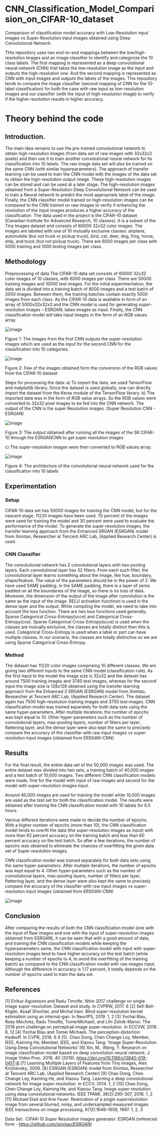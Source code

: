# CNN_Classification_Model_Comparision_on_CIFAR-10_dataset

Comparison of classification model accuracy with Low-Resolution input images vs Super-Resolution input images obtained using Deep Convolutional Network

THis repository uses two end-to-end mappings between the low/high-resolution images
and an image classifier to identify and categorize the 10 class labels. The first
mapping is represented as a deep convolutional neural network (CNN) that takes
the low-resolution image as the input and outputs the high-resolution one. And
the second mapping is represented as CNN with input images and outputs the
labels of the images. This repository tends to compare the image classifier (second
mapping of CNN for the 10-label classification) for both the case with raw input as
low-resolution images and our classifier (with the input of high-resolution image)
to verify if the higher resolution results in higher accuracy.

# Theory behind the code
## Introduction.
The main idea remains to use the pre-trained convolutional network to obtain high-resolution images
(from data set of raw images with 32x32x3 pixels) and then use it to train another convolutional
neural network for its classification into 10 labels. The raw image data set will also be trained on the same CNN (with similar hyperparameters). The approach of transfer learning can be used to train the CNN model with the images of the data set to obtain the high-resolution output image. These high-resolution images can be stored and can be used at a later stage. The high-resolution images obtained from a Super-Resolution Deep Convolutional Network can be used to train a Neural network to predict the most appropriate label of the image. Finally, the CNN classifier model trained on high-resolution images can be compared to the CNN trained on raw images to verify if enhancing the resolution of the input images produces a higher accuracy of the classification. The data used in the project is the CIFAR-10 dataset (Canadian Institute for Advanced Research, 10 classes). It is a subset of the Tiny Images dataset and consists of 60000 32x32 color images. The images are labeled with one of 10 mutually exclusive classes: airplane, automobile (but not truck or pickup truck), bird, cat, deer, dog, frog, horse, ship, and truck (but not pickup truck). There are 6000 images per class with 5000 training and 1000 testing images per class.

## Methodology
Preprocessing of data
The CIFAR-10 data set consists of 60000 32x32 color images of 10 classes, with 6000 images per
class. There are 50000 training images and 10000 test images. For the initial experimentation, the data set is divided into a training batch of 8000 images and a test batch of 2000 images. Between them, the training batches contain exactly 5000 images from each class. As the CIFAR-10 data is available in form of an array of 5000x32x32x3 and the CNN model is used for generating super-resolution images – ESRGAN; takes images as input. Finally, the CNN classification model will take input images in the form of an RGB values array.


![image](https://user-images.githubusercontent.com/115849836/207252072-d099d554-9e24-4694-aec0-e6a22d7dba4c.png)

Figure 1: The images from the first CNN outputs the super-resolution images which are used as the input for the second CNN for the classification into 10 categories.

![image](https://user-images.githubusercontent.com/115849836/207252180-623d07f4-bde8-45e3-a010-ac9e48fdfdb8.png)

Figure 2: Few of the images obtained form the conversion of the RGB values from the CIFAR-10
dataset

Steps for processing the data:
a) To import the data, we used TensorFlow and matplotlib library. Since the dataset is used globally, one can directly import the dataset from the Keras module of the TensorFlow library.
b) The imported data was in the form of RGB value arrays. So the RGB values were converted to
32x32 pixel images to be fed into the CNN network. The output of the CNN is the super Resolution
images. (Super Resolution CNN - ESRGAN)

![image](https://user-images.githubusercontent.com/115849836/207252947-3ebd5ad0-0f61-4283-8492-541392ba5b08.png)

Figure 3: The output obtained after running all the images of the SR CIFAR-10 through the ESRGANCNN
to get super resolution images

c) The super-resolution images were then converted to RGB values array.


![image](https://user-images.githubusercontent.com/115849836/207252998-0f7630e4-a32f-445a-90f3-2a68704db255.png)

Figure 4: The architecture of the convolutional neural network used for the classification into 10 labels

## Experimentation
### Setup
CIFAR-10 data set has 50000 images for training the CNN model, but for the nascent stage, 11220
images have been used. 70 percent of the images were used for training the model and 30 percent
were used to evaluate the performance of the model. To generate the super-resolution images, the
transfer learning approach from the Enhanced SRGAN (ESRGAN) model from Xinntao, Researcher
at Tencent ARC Lab, (Applied Research Center) is used.

### CNN Classifier
The convolutional network has 2 convolutional layers with two pooling layers. Each convolutional
layer has 32 filters. From each such filter, the convolutional layer learns something about the image, like hue, boundary, shape/feature. The value of the parameters should be in the power of 2. We have used SAME padding. In the SAME padding, there is a layer of zeros padded on all the boundaries of the image, so there is no loss of data. Moreover, the dimension of the output of the image after convolution is the same as the input of the image. RELU activation functinon is used in the dense layer and the output. While compiling the model, we need to take into account the loss function. There are two loss functions used generally, Sparse Categorical Cross-Entropy(scce) and Categorical Cross-Entropy(cce). Sparse Categorical Cross-Entropy(scce) is used when the classes are mutually exclusive, the classes are totally distinct then this is used. Categorical Cross-Entropy is used when a label or part can have multiple classes. In our scenario, the classes are totally distinctive so we are using Sparse Categorical Cross-Entropy.

### Method
The dataset has 11220 color images comprising 10 different classes. We are giving two different
inputs to the same CNN model (classification rule). As the first input to the model the image size is 32x32 and the dataset has around 7500 training images and 3740 test images, whereas for the second input the image size is 128x128 obtained using the transfer learning approach from the Enhanced 3 SRGAN (ESRGAN) model from Xinntao, Researcher at Tencent ARC Lab, (Applied Research Center). The dataset again has 7500 high-resolution training images and 3750 test images. CNN classification model was trained separately for both data sets using the same hyper-parameters. After multiple iterations, the number of epochs was kept equal to 10. Other hyper-parameters such as the number of convolutional layers, max-pooling layers, number of filters per layer, flattening layer, and the dense layer were also kept the same to precisely compare the accuracy of the classifier with raw input images vs super-resolution input images (obtained from ERSGAN-CNN).

## Results
For the final result, the entire data set of the 50,000 images was used. The entire dataset was divided
into two sets, a training batch of 40,000 images and a test batch of 10,000 images. Two different
CNN classification models were made, first for the model with input of raw images and second for
the model with super-resolution images input.

Around 40,000 images are used for training the model while 10,000 images are used as the test set for
both the classification model. The results were obtained after training the CNN classification model
with 10 labels for 6.5 hours.

Various different iterations were made to decide the number of epochs. With a higher number of
epochs (more than 10), the CNN classification model tends to overfit the data (the super-resolution
images as input) with more than 92 percent accuracy on the training batch and less than 60 percent
accuracy on the test batch. So after a few iterations, the number of epochs was obtained to eliminate
the chances of overfitting the given data set of Super-resolution images.

CNN classification model was trained separately for both data sets using the same hyper-parameters.
After multiple iterations, the number of epochs was kept equal to 4. Other hyper-parameters such as
the number of convolutional layers, max-pooling layers, number of filters per layer, flattening layer,
and the dense layer were also kept the same to precisely compare the accuracy of the classifier with
raw input images vs super-resolution input images (obtained from ERSGAN-CNN)

![image](https://user-images.githubusercontent.com/115849836/207252601-fb1bba1f-c58d-43bd-86d1-2b7f9943b8d3.png)

## Conclusion
After comparing the results of both the CNN classification model (one with the input of Raw images
and one with the input of super-resolution images obtained from ESRGAN), it can be seen that with a
good amount of data, and training the CNN classification models while keeping the hyperparameters
same, the CNN classification model with input with super-resolution images tend to have higher
accuracy on the test batch (while keeping a number of epochs to 4, to avoid the overfitting of the
training batch) as compared to the CNN classification model with raw images input. Although the
difference in accuracy is 1.17 percent, it totally depends on the number of epochs used to train the
data set.

## References
[1] Eirikur Agustsson and Radu Timofte. Ntire 2017 challenge on single image super-resolution:
Dataset and study. In CVPRW, 2017. 6
[2] Sefi Bell-Kligler, Assaf Shocher, and Michal Irani. Blind super-resolution kernel estimation using
an internal-gan. In NeurIPS, 2019. 1, 2
[3] Yochai Blau, Roey Mechrez, Radu Timofte, TomerMichaeli, and Lihi Zelnik-Manor. The 2018
pirm challenge on perceptual image super-resolution. In ECCVW, 2018. 6, 12
[4] Yochai Blau and Tomer Michaeli. The perception-distortion tradeoff. In CVPR, 2018. 6
4
[5]. Chao Dong, Chen Change Loy, Member, IEEE, Kaiming He, Member, IEEE, and Xiaoou Tang:
‘Image Super-Resolution Using Deep Convolutional Networks’
[6] Xin, M., Wang, Y. Research on image classification model based on deep convolution neural
network. J Image Video Proc. 2019, 40 (2019). https://doi.org/10.1186/s13640-019-0417-8
[7] Learning Multiple Layers of Features from Tiny Images, Alex Krizhevsky, 2009.
[8] ESRGAN (ESRGAN) model from Xinntao, Researcher at Tencent ARC Lab, (Applied Research
Center)
[9] Chao Dong, Chen Change Loy, Kaiming He, and Xiaoou Tang. Learning a deep convolutional
network for image super-resolution. In ECCV, 2014. 1, 2
[10] Chao Dong, Chen Change Loy, Kaiming He, and Xiaoou Tang. Image super-resolution using
deep convolutional networks. IEEE TPAMI, 38(2):295–307, 2016. 1, 2
[11] Michael Elad and Arie Feuer. Restoration of a single superresolution image from several
blurred, noisy, and undersampled measured images. IEEE transactions on image processing,
6(12):1646–1658, 1997. 1, 2, 3

Data Set : CIFAR-10
Super Resolution images generator: ESRGAN (refereced form  - https://github.com/xinntao/ESRGAN)
